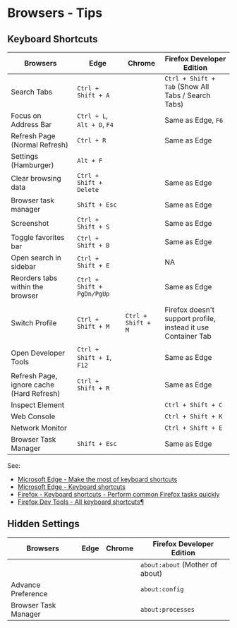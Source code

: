# Browsers - Tips

## Keyboard Shortcuts

| Browsers                                  | Edge                        | Chrome             | Firefox Developer Edition                                     |
| ----------------------------------------- | --------------------------- | ------------------ | ------------------------------------------------------------- |
| Search Tabs                               | `Ctrl + Shift + A`          |                    | `Ctrl + Shift + Tab` (Show All Tabs / Search Tabs)            |
| Focus on Address Bar                      | `Ctrl + L`, `Alt + D`, `F4` |                    | Same as Edge, `F6`                                            |
| Refresh Page (Normal Refresh)             | `Ctrl + R`                  |                    | Same as Edge                                                  |
| Settings (Hamburger)                      | `Alt + F`                   |                    |                                                               |
| Clear browsing data                       | `Ctrl + Shift + Delete`     |                    | Same as Edge                                                  |
| Browser task manager                      | `Shift + Esc`               |                    | Same as Edge                                                  |
| Screenshot                                | `Ctrl + Shift + S`          |                    | Same as Edge                                                  |
| Toggle favorites bar                      | `Ctrl + Shift + B`          |                    | Same as Edge                                                  |
| Open search in sidebar                    | `Ctrl + Shift + E`          |                    | NA                                                            |
| Reorders tabs within the browser          | `Ctrl + Shift + PgDn/PgUp`  |                    | Same as Edge                                                  |
|                                           |                             |                    |                                                               |
| Switch Profile                            | `Ctrl + Shift + M`          | `Ctrl + Shift + M` | Firefox doesn't support profile, instead it use Container Tab |
|                                           |                             |                    |                                                               |
| Open Developer Tools                      | `Ctrl + Shift + I`, `F12`   |                    | Same as Edge                                                  |
| Refresh Page, ignore cache (Hard Refresh) | `Ctrl + Shift + R`          |                    | Same as Edge                                                  |
| Inspect Element                           |                             |                    | `Ctrl + Shift + C`                                            |
| Web Console                               |                             |                    | `Ctrl + Shift + K`                                            |
| Network Monitor                           |                             |                    | `Ctrl + Shift + E`                                            |
| Browser Task Manager                      | `Shift + Esc`               |                    | Same as Edge                                                  |

See:

- [Microsoft Edge - Make the most of keyboard shortcuts](https://www.microsoft.com/en-us/edge/learning-center/make-the-most-of-keyboard-shortcuts)
- [Microsoft Edge - Keyboard shortcuts](https://support.microsoft.com/en-us/microsoft-edge/keyboard-shortcuts-in-microsoft-edge-50d3edab-30d9-c7e4-21ce-37fe2713cfad)
- [Firefox - Keyboard shortcuts - Perform common Firefox tasks quickly](https://support.mozilla.org/en-US/kb/keyboard-shortcuts-perform-firefox-tasks-quickly)
- [Firefox Dev Tools - All keyboard shortcuts¶](https://firefox-source-docs.mozilla.org/devtools-user/keyboard_shortcuts/index.html)

## Hidden Settings

| Browsers             | Edge | Chrome | Firefox Developer Edition       |
| -------------------- | ---- | ------ | ------------------------------- |
|                      |      |        | `about:about` (Mother of about) |
| Advance Preference   |      |        | `about:config`                  |
| Browser Task Manager |      |        | `about:processes`               |

